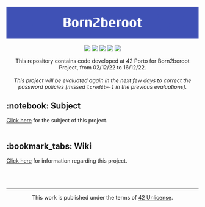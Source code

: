 <p align="center">
  <img src="https://github.com/lbordonal/lbordonal/blob/main/.images/Born2beroot.png">
</p>

<p align="center">
	<img src="https://img.shields.io/badge/score-90%20%2F%20100-success?style=for-the-badge" />
	<img src="https://img.shields.io/github/languages/code-size/lbordonal/01-Born2beroot?style=for-the-badge" />
	<img src="https://img.shields.io/github/languages/count/lbordonal/01-Born2beroot?style=for-the-badge" />
	<img src="https://img.shields.io/github/languages/top/lbordonal/01-Born2beroot?style=for-the-badge" />
	<img src="https://img.shields.io/github/last-commit/lbordonal/01-Born2beroot?style=for-the-badge" />
</p>

<p align="center">
This repository contains code developed at 42 Porto for Born2beroot Project, from 02/12/22 to 16/12/22. <br/><br/>
<em>This project will be evaluated again in the next few days to correct the password policies [missed <code>lcredit=-1</code> in the previous evaluations].</em>
</p>

<h2 align="left">
	 :notebook: Subject
</h2>
<a href="https://github.com/lbordonal/01-Born2beroot/blob/main/Subject/en.subject.pdf">Click here</a> for the subject of this project.
<br /><br />

<h2 align="left">
	 :bookmark_tabs: Wiki
</h2>
<a href="https://github.com/lbordonal/01-Born2beroot/wiki">Click here</a> for information regarding this project.
<br /><br />



<br />
<br />
<hr/>
<p align="center">
This work is published under the terms of <a href="https://github.com/gcamerli/42unlicense">42 Unlicense</a>.
</p>
